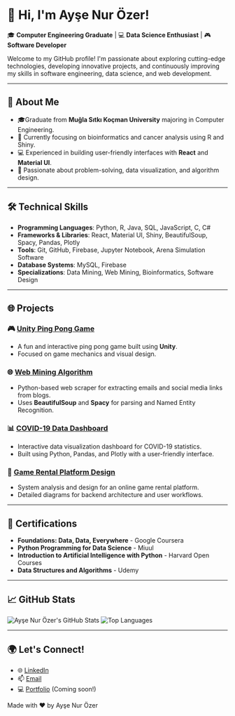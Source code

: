 # 👋 Hi, I'm Ayşe Nur Özer!

🎓 **Computer Engineering Graduate** | 💻 **Data Science Enthusiast** | 🎮 **Software Developer**

Welcome to my GitHub profile! I'm passionate about exploring cutting-edge technologies, developing innovative projects, and continuously improving my skills in software engineering, data science, and web development.

---

## 🌟 **About Me**

- 🎓Graduate from **Muğla Sıtkı Koçman University** majoring in Computer Engineering.
- 🌱 Currently focusing on bioinformatics and cancer analysis using R and Shiny.
- 💻 Experienced in building user-friendly interfaces with **React** and **Material UI**.
- 🧠 Passionate about problem-solving, data visualization, and algorithm design.

---

## 🛠️ **Technical Skills**

- **Programming Languages**: Python, R, Java, SQL, JavaScript, C, C#
- **Frameworks & Libraries**: React, Material UI, Shiny, BeautifulSoup, Spacy, Pandas, Plotly
- **Tools**: Git, GitHub, Firebase, Jupyter Notebook, Arena Simulation Software
- **Database Systems**: MySQL, Firebase
- **Specializations**: Data Mining, Web Mining, Bioinformatics, Software Design

---

## 🌐 **Projects**

### 🎮 [Unity Ping Pong Game](https://github.com/ozeraysenur/UnityPingPongGame)
- A fun and interactive ping pong game built using **Unity**.
- Focused on game mechanics and visual design.

### 🌐 [Web Mining Algorithm](https://github.com/ozeraysenur/WebMiningAlgorithm)
- Python-based web scraper for extracting emails and social media links from blogs.
- Uses **BeautifulSoup** and **Spacy** for parsing and Named Entity Recognition.

### 📊 [COVID-19 Data Dashboard](https://github.com/ozeraysenur/Covid19DataDashboard)
- Interactive data visualization dashboard for COVID-19 statistics.
- Built using Python, Pandas, and Plotly with a user-friendly interface.

### 🎥 [Game Rental Platform Design](https://github.com/ozeraysenur/RentaGame)
- System analysis and design for an online game rental platform.
- Detailed diagrams for backend architecture and user workflows.

---

## 📜 **Certifications**

- **Foundations: Data, Data, Everywhere** - Google Coursera
- **Python Programming for Data Science** - Miuul
- **Introduction to Artificial Intelligence with Python** - Harvard Open Courses
- **Data Structures and Algorithms** - Udemy

---

## 📈 **GitHub Stats**

![Ayşe Nur Özer's GitHub Stats](https://github-readme-stats.vercel.app/api?username=ozeraysenur&show_icons=true&theme=radical)
![Top Languages](https://github-readme-stats.vercel.app/api/top-langs/?username=ozeraysenur&layout=compact&theme=radical)

---

## 🌍 **Let's Connect!**

- 🌐 [LinkedIn](https://linkedin.com/in/ayse-nur-ozer)
- 📫 [Email](mailto:ozeraysenur24@gmail.com)
- 💻 [Portfolio](#) (Coming soon!)

Made with ❤️ by Ayşe Nur Özer
